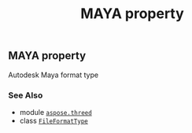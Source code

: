 ﻿---
title: MAYA property
second_title: Aspose.3D for Python via .NET API References
description: 
type: docs
weight: 130
url: /python-net/aspose.threed/fileformattype/maya/
is_root: false
---

## MAYA property


Autodesk Maya format type

### See Also
* module [`aspose.threed`](../../)
* class [`FileFormatType`](/3d/python-net/aspose.threed/fileformattype)

